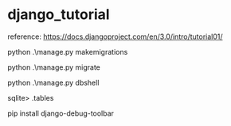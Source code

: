# django_tutorial
reference: https://docs.djangoproject.com/en/3.0/intro/tutorial01/


python .\manage.py makemigrations

python .\manage.py migrate

python .\manage.py dbshell

sqlite> .tables


pip install django-debug-toolbar